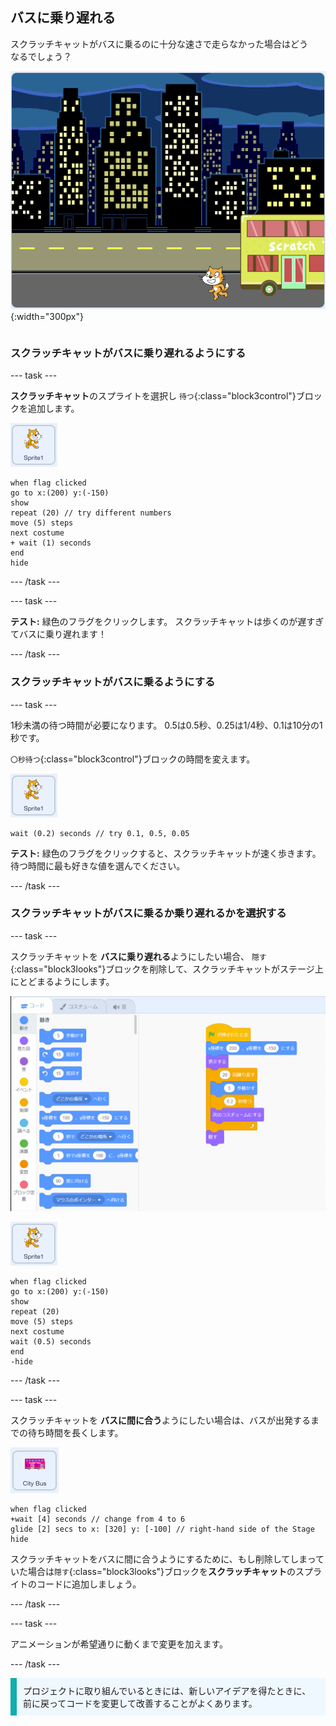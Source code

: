 ## バスに乗り遅れる

<div style="display: flex; flex-wrap: wrap">
<div style="flex-basis: 200px; flex-grow: 1; margin-right: 15px;">
スクラッチキャットがバスに乗るのに十分な速さで走らなかった場合はどうなるでしょう？
</div>
<div>

![バスに向かって歩いているスクラッチキャット。](images/cat-misses-bus.png){:width="300px"}

</div>
</div>

### スクラッチキャットがバスに乗り遅れるようにする

--- task ---

**スクラッチキャット**のスプライトを選択し `待つ`{:class="block3control"}ブロックを追加します。

![スクラッチキャットのスプライト。](images/scratch-cat-sprite.png)

```blocks3
when flag clicked
go to x:(200) y:(-150) 
show
repeat (20) // try different numbers
move (5) steps 
next costume 
+ wait (1) seconds
end
hide
```
--- /task ---

--- task ---

**テスト:** 緑色のフラグをクリックします。 スクラッチキャットは歩くのが遅すぎてバスに乗り遅れます！

--- /task ---

### スクラッチキャットがバスに乗るようにする

--- task ---

1秒未満の待つ時間が必要になります。 0.5は0.5秒、0.25は1/4秒、0.1は10分の1秒です。

`〇秒待つ`{:class="block3control"}ブロックの時間を変えます。

![スクラッチキャットのスプライト。](images/scratch-cat-sprite.png)

```blocks3
wait (0.2) seconds // try 0.1, 0.5, 0.05
```

**テスト:** 緑色のフラグをクリックすると、スクラッチキャットが速く歩きます。 待つ時間に最も好きな値を選んでください。

--- /task ---

### スクラッチキャットがバスに乗るか乗り遅れるかを選択する

--- task ---

スクラッチキャットを **バスに乗り遅れる**ようにしたい場合、 `隠す`{:class="block3looks"}ブロックを削除して、スクラッチキャットがステージ上にとどまるようにします。

!['隠す'ブロックをコードエリアのスクリプトからブロックメニューの方にドラッグして、スクリプトからブロックを削除します。](images/removing-blocks-at-script-ends.gif)

![スクラッチキャットのスプライト。](images/scratch-cat-sprite.png)

```blocks3
when flag clicked
go to x:(200) y:(-150) 
show
repeat (20) 
move (5) steps 
next costume
wait (0.5) seconds 
end
-hide
```
--- /task ---

--- task ---

スクラッチキャットを **バスに間に合う**ようにしたい場合は、バスが出発するまでの待ち時間を長くします。

![シティバスのスプライト。](images/bus-sprite.png)

```blocks3
when flag clicked 
+wait [4] seconds // change from 4 to 6
glide [2] secs to x: [320] y: [-100] // right-hand side of the Stage
hide
```

スクラッチキャットをバスに間に合うようにするために、もし削除してしまっていた場合は`隠す`{:class="block3looks"}ブロックを**スクラッチキャット**のスプライトのコードに追加しましょう。

--- /task ---

--- task ---

アニメーションが希望通りに動くまで変更を加えます。

--- /task ---

<p style="border-left: solid; border-width:10px; border-color: #0faeb0; background-color: aliceblue; padding: 10px;">
プロジェクトに取り組んでいるときには、新しいアイデアを得たときに、前に戻ってコードを変更して改善することがよくあります。 
</p>



